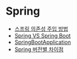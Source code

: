 # Spring
* [스프링 의존성 주입 방법](./document/springInjection.md)
* [Spring VS Spring Boot](./document/spring_vs_springBoot.md)
* [SpringBootApplication](./document/springbootapplication.md)
* [Spring 버전별 차이점](./document/spring_viersions.md)